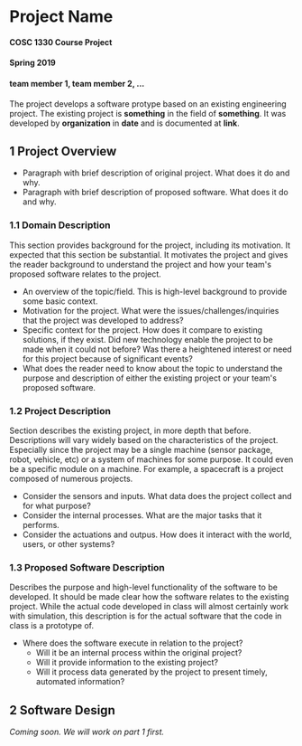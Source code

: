 # Project Name
#### COSC 1330 Course Project
#### Spring 2019
#### team member 1, team member 2, ... 

The project develops a software protype based on an existing engineering project. 
The existing project is **something** in the field of **something**.
It was developed by **organization** in **date** and is documented at **link**. 

## 1 Project Overview
- Paragraph with brief description of original project. What does it do and why. 
- Paragraph with brief description of proposed software. What does it do and why. 

### 1.1 Domain Description
This section provides background for the project, including its motivation.
It expected that this section be substantial. It motivates the project and gives the reader background to understand the project and how your team's proposed software relates to the project. 
- An overview of the topic/field. This is high-level background to provide some basic context. 
- Motivation for the project. What were the issues/challenges/inquiries that the project was developed to address?
- Specific context for the project. How does it compare to existing solutions, if they exist. Did new technology enable the project to be made when it could not before? Was there a heightened interest or need for this project because of significant events? 
- What does the reader need to know about the topic to understand the purpose and description of either the existing project or your team's proposed software. 

### 1.2 Project Description
Section describes the existing project, in more depth that before. 
Descriptions will vary widely based on the characteristics of the project.
Especially since the project may be a single machine (sensor package, robot, vehicle, etc) 
or a system of machines for some purpose. It could even be a specific module on a machine. 
For example, a spacecraft is a project composed of numerous projects.
- Consider the sensors and inputs. What data does the project collect and for what purpose?
- Consider the internal processes. What are the major tasks that it performs. 
- Consider the actuations and outpus. How does it interact with the world, users, or other systems?

### 1.3 Proposed Software Description
Describes the purpose and high-level functionality of the software to be developed. 
It should be made clear how the software relates to the existing project. 
While the actual code developed in class will almost certainly work with simulation,
this description is for the actual software that the code in class is a prototype of.

- Where does the software execute in relation to the project? 
  - Will it be an internal process within the original project? 
  - Will it provide information to the existing project? 
  - Will it process data generated by the project to present timely, automated information?


## 2 Software Design
_Coming soon. We will work on part 1 first._
